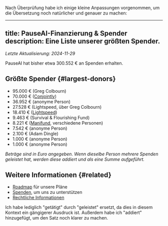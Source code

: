 Nach Überprüfung habe ich einige kleine Anpassungen vorgenommen, um die Übersetzung noch natürlicher und genauer zu machen:

---
title: PauseAI-Finanzierung & Spender
description: Eine Liste unserer größten Spender.
---
 _Letzte Aktualisierung: 2024-11-29_

PauseAI hat bisher etwa 300.552 € an Spenden erhalten.

## Größte Spender {#largest-donors}

- 95.000 € (Greg Colbourn)
- 70.000 € ([Conjointly](https://conjointly.com/))
- 36.952 € (anonyme Person)
- 27.528 € (Lightspeed, über Greg Colbourn)
- 18.410 € ([Lightspeed](https://lightspeedgrants.org/))
- 9.463 € (Survival & Flourishing Fund)
- 8.221 € ([Manifund](https://manifund.org/projects/pauseai-local-communities---volunteer-stipends), verschiedene Personen)
- 7.542 € (anonyme Person)
- 2.100 € (Adam Dingle)
- 1.000 € (anonyme Person)
- 1.000 € (anonyme Person)

_Beträge sind in Euro angegeben. Wenn dieselbe Person mehrere Spenden geleistet hat, werden diese addiert und als eine Summe aufgeführt._

## Weitere Informationen {#related}

- [Roadmap](/roadmap) für unsere Pläne
- [Spenden](/donate), um uns zu unterstützen
- [Rechtliche Informationen](/legal)

Ich habe lediglich "getätigt" durch "geleistet" ersetzt, da dies in diesem Kontext ein gängigerer Ausdruck ist. Außerdem habe ich "addiert" hinzugefügt, um den Satz noch klarer zu machen.